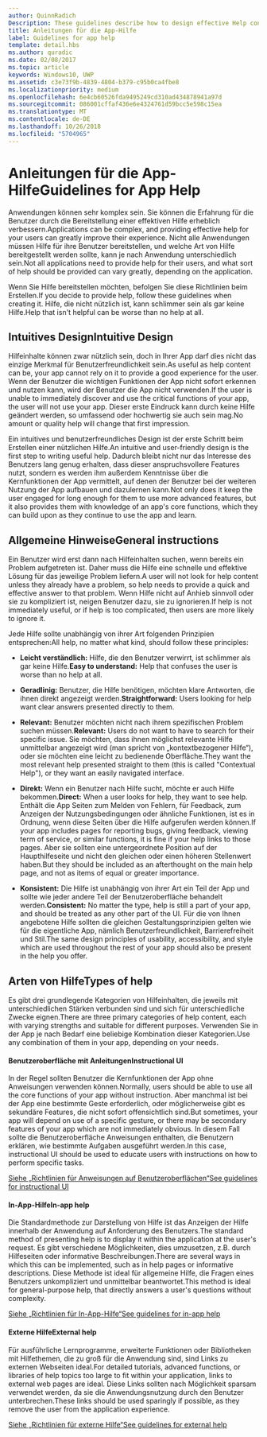 ```yaml
---
author: QuinnRadich
Description: These guidelines describe how to design effective Help content for your app.
title: Anleitungen für die App-Hilfe
label: Guidelines for app help
template: detail.hbs
ms.author: quradic
ms.date: 02/08/2017
ms.topic: article
keywords: Windows10, UWP
ms.assetid: c3e73f9b-4839-4804-b379-c95b0ca4fbe8
ms.localizationpriority: medium
ms.openlocfilehash: 6e4cb60526fda9495249cd310ad434878941a97d
ms.sourcegitcommit: 086001cffaf436e6e4324761d59bcc5e598c15ea
ms.translationtype: MT
ms.contentlocale: de-DE
ms.lasthandoff: 10/26/2018
ms.locfileid: "5704965"
---
```

# <a name="guidelines-for-app-help"></a><span data-ttu-id="74568-103">Anleitungen für die App-Hilfe</span><span class="sxs-lookup"><span data-stu-id="74568-103">Guidelines for App Help</span></span>



<span data-ttu-id="74568-104">Anwendungen können sehr komplex sein. Sie können die Erfahrung für die Benutzer durch die Bereitstellung einer effektiven Hilfe erheblich verbessern.</span><span class="sxs-lookup"><span data-stu-id="74568-104">Applications can be complex, and providing effective help for your users can greatly improve their experience.</span></span> <span data-ttu-id="74568-105">Nicht alle Anwendungen müssen Hilfe für ihre Benutzer bereitstellen, und welche Art von Hilfe bereitgestellt werden sollte, kann je nach Anwendung unterschiedlich sein.</span><span class="sxs-lookup"><span data-stu-id="74568-105">Not all applications need to provide help for their users, and what sort of help should be provided can vary greatly, depending on the application.</span></span>

<span data-ttu-id="74568-106">Wenn Sie Hilfe bereitstellen möchten, befolgen Sie diese Richtlinien beim Erstellen.</span><span class="sxs-lookup"><span data-stu-id="74568-106">If you decide to provide help, follow these guidelines when creating it.</span></span> <span data-ttu-id="74568-107">Hilfe, die nicht nützlich ist, kann schlimmer sein als gar keine Hilfe.</span><span class="sxs-lookup"><span data-stu-id="74568-107">Help that isn't helpful can be worse than no help at all.</span></span>

## <a name="intuitive-design"></a><span data-ttu-id="74568-108">Intuitives Design</span><span class="sxs-lookup"><span data-stu-id="74568-108">Intuitive Design</span></span>

<span data-ttu-id="74568-109">Hilfeinhalte können zwar nützlich sein, doch in Ihrer App darf dies nicht das einzige Merkmal für Benutzerfreundlichkeit sein.</span><span class="sxs-lookup"><span data-stu-id="74568-109">As useful as help content can be, your app cannot rely on it to provide a good experience for the user.</span></span> <span data-ttu-id="74568-110">Wenn der Benutzer die wichtigen Funktionen der App nicht sofort erkennen und nutzen kann, wird der Benutzer die App nicht verwenden.</span><span class="sxs-lookup"><span data-stu-id="74568-110">If the user is unable to immediately discover and use the critical functions of your app, the user will not use your app.</span></span> <span data-ttu-id="74568-111">Dieser erste Eindruck kann durch keine Hilfe geändert werden, so umfassend oder hochwertig sie auch sein mag.</span><span class="sxs-lookup"><span data-stu-id="74568-111">No amount or quality help will change that first impression.</span></span>

<span data-ttu-id="74568-112">Ein intuitives und benutzerfreundliches Design ist der erste Schritt beim Erstellen einer nützlichen Hilfe.</span><span class="sxs-lookup"><span data-stu-id="74568-112">An intuitive and user-friendly design is the first step to writing useful help.</span></span> <span data-ttu-id="74568-113">Dadurch bleibt nicht nur das Interesse des Benutzers lang genug erhalten, dass dieser anspruchsvollere Features nutzt, sondern es werden ihm außerdem Kenntnisse über die Kernfunktionen der App vermittelt, auf denen der Benutzer bei der weiteren Nutzung der App aufbauen und dazulernen kann.</span><span class="sxs-lookup"><span data-stu-id="74568-113">Not only does it keep the user engaged for long enough for them to use more advanced features, but it also provides them with knowledge of an app's core functions, which they can build upon as they continue to use the app and learn.</span></span>

## <a name="general-instructions"></a><span data-ttu-id="74568-114">Allgemeine Hinweise</span><span class="sxs-lookup"><span data-stu-id="74568-114">General instructions</span></span>

<span data-ttu-id="74568-115">Ein Benutzer wird erst dann nach Hilfeinhalten suchen, wenn bereits ein Problem aufgetreten ist. Daher muss die Hilfe eine schnelle und effektive Lösung für das jeweilige Problem liefern.</span><span class="sxs-lookup"><span data-stu-id="74568-115">A user will not look for help content unless they already have a problem, so help needs to provide a quick and effective answer to that problem.</span></span> <span data-ttu-id="74568-116">Wenn Hilfe nicht auf Anhieb sinnvoll oder sie zu kompliziert ist, neigen Benutzer dazu, sie zu ignorieren.</span><span class="sxs-lookup"><span data-stu-id="74568-116">If help is not immediately useful, or if help is too complicated, then users are more likely to ignore it.</span></span>

<span data-ttu-id="74568-117">Jede Hilfe sollte unabhängig von ihrer Art folgenden Prinzipien entsprechen:</span><span class="sxs-lookup"><span data-stu-id="74568-117">All help, no matter what kind, should follow these principles:</span></span>

-   <span data-ttu-id="74568-118">**Leicht verständlich:** Hilfe, die den Benutzer verwirrt, ist schlimmer als gar keine Hilfe.</span><span class="sxs-lookup"><span data-stu-id="74568-118">**Easy to understand:** Help that confuses the user is worse than no help at all.</span></span>

-   <span data-ttu-id="74568-119">**Geradlinig:** Benutzer, die Hilfe benötigen, möchten klare Antworten, die ihnen direkt angezeigt werden.</span><span class="sxs-lookup"><span data-stu-id="74568-119">**Straightforward:** Users looking for help want clear answers presented directly to them.</span></span>

-   <span data-ttu-id="74568-120">**Relevant:** Benutzer möchten nicht nach ihrem spezifischen Problem suchen müssen.</span><span class="sxs-lookup"><span data-stu-id="74568-120">**Relevant:** Users do not want to have to search for their specific issue.</span></span> <span data-ttu-id="74568-121">Sie möchten, dass ihnen möglichst relevante Hilfe unmittelbar angezeigt wird (man spricht von „kontextbezogener Hilfe“), oder sie möchten eine leicht zu bedienende Oberfläche.</span><span class="sxs-lookup"><span data-stu-id="74568-121">They want the most relevant help presented straight to them (this is called "Contextual Help"), or they want an easily navigated interface.</span></span>

-   <span data-ttu-id="74568-122">**Direkt:** Wenn ein Benutzer nach Hilfe sucht, möchte er auch Hilfe bekommen.</span><span class="sxs-lookup"><span data-stu-id="74568-122">**Direct:** When a user looks for help, they want to see help.</span></span> <span data-ttu-id="74568-123">Enthält die App Seiten zum Melden von Fehlern, für Feedback, zum Anzeigen der Nutzungsbedingungen oder ähnliche Funktionen, ist es in Ordnung, wenn diese Seiten über die Hilfe aufgerufen werden können.</span><span class="sxs-lookup"><span data-stu-id="74568-123">If your app includes pages for reporting bugs, giving feedback, viewing term of service, or similar functions, it is fine if your help links to those pages.</span></span> <span data-ttu-id="74568-124">Aber sie sollten eine untergeordnete Position auf der Haupthilfeseite und nicht den gleichen oder einen höheren Stellenwert haben.</span><span class="sxs-lookup"><span data-stu-id="74568-124">But they should be included as an afterthought on the main help page, and not as items of equal or greater importance.</span></span>

-   <span data-ttu-id="74568-125">**Konsistent:** Die Hilfe ist unabhängig von ihrer Art ein Teil der App und sollte wie jeder andere Teil der Benutzeroberfläche behandelt werden.</span><span class="sxs-lookup"><span data-stu-id="74568-125">**Consistent:** No matter the type, help is still a part of your app, and should be treated as any other part of the UI.</span></span> <span data-ttu-id="74568-126">Für die von Ihnen angebotene Hilfe sollten die gleichen Gestaltungsprinzipien gelten wie für die eigentliche App, nämlich Benutzerfreundlichkeit, Barrierefreiheit und Stil.</span><span class="sxs-lookup"><span data-stu-id="74568-126">The same design principles of usability, accessibility, and style which are used throughout the rest of your app should also be present in the help you offer.</span></span>

## <a name="types-of-help"></a><span data-ttu-id="74568-127">Arten von Hilfe</span><span class="sxs-lookup"><span data-stu-id="74568-127">Types of help</span></span>

<span data-ttu-id="74568-128">Es gibt drei grundlegende Kategorien von Hilfeinhalten, die jeweils mit unterschiedlichen Stärken verbunden sind und sich für unterschiedliche Zwecke eignen.</span><span class="sxs-lookup"><span data-stu-id="74568-128">There are three primary categories of help content, each with varying strengths and suitable for different purposes.</span></span> <span data-ttu-id="74568-129">Verwenden Sie in der App je nach Bedarf eine beliebige Kombination dieser Kategorien.</span><span class="sxs-lookup"><span data-stu-id="74568-129">Use any combination of them in your app, depending on your needs.</span></span>

#### <a name="instructional-ui"></a><span data-ttu-id="74568-130">Benutzeroberfläche mit Anleitungen</span><span class="sxs-lookup"><span data-stu-id="74568-130">Instructional UI</span></span>

<span data-ttu-id="74568-131">In der Regel sollten Benutzer die Kernfunktionen der App ohne Anweisungen verwenden können.</span><span class="sxs-lookup"><span data-stu-id="74568-131">Normally, users should be able to use all the core functions of your app without instruction.</span></span> <span data-ttu-id="74568-132">Aber manchmal ist bei der App eine bestimmte Geste erforderlich, oder möglicherweise gibt es sekundäre Features, die nicht sofort offensichtlich sind.</span><span class="sxs-lookup"><span data-stu-id="74568-132">But sometimes, your app will depend on use of a specific gesture, or there may be secondary features of your app which are not immediately obvious.</span></span> <span data-ttu-id="74568-133">In diesem Fall sollte die Benutzeroberfläche Anweisungen enthalten, die Benutzern erklären, wie bestimmte Aufgaben ausgeführt werden.</span><span class="sxs-lookup"><span data-stu-id="74568-133">In this case, instructional UI should be used to educate users with instructions on how to perform specific tasks.</span></span>

[<span data-ttu-id="74568-134">Siehe „Richtlinien für Anweisungen auf Benutzeroberflächen“</span><span class="sxs-lookup"><span data-stu-id="74568-134">See guidelines for instructional UI</span></span>](instructional-ui.md)

#### <a name="in-app-help"></a><span data-ttu-id="74568-135">In-App-Hilfe</span><span class="sxs-lookup"><span data-stu-id="74568-135">In-app help</span></span>

<span data-ttu-id="74568-136">Die Standardmethode zur Darstellung von Hilfe ist das Anzeigen der Hilfe innerhalb der Anwendung auf Anforderung des Benutzers.</span><span class="sxs-lookup"><span data-stu-id="74568-136">The standard method of presenting help is to display it within the application at the user's request.</span></span> <span data-ttu-id="74568-137">Es gibt verschiedene Möglichkeiten, dies umzusetzen, z.B. durch Hilfeseiten oder informative Beschreibungen.</span><span class="sxs-lookup"><span data-stu-id="74568-137">There are several ways in which this can be implemented, such as in help pages or informative descriptions.</span></span> <span data-ttu-id="74568-138">Diese Methode ist ideal für allgemeine Hilfe, die Fragen eines Benutzers unkompliziert und unmittelbar beantwortet.</span><span class="sxs-lookup"><span data-stu-id="74568-138">This method is ideal for general-purpose help, that directly answers a user's questions without complexity.</span></span>

[<span data-ttu-id="74568-139">Siehe „Richtlinien für In-App-Hilfe“</span><span class="sxs-lookup"><span data-stu-id="74568-139">See guidelines for in-app help</span></span>](in-app-help.md)

#### <a name="external-help"></a><span data-ttu-id="74568-140">Externe Hilfe</span><span class="sxs-lookup"><span data-stu-id="74568-140">External help</span></span>

<span data-ttu-id="74568-141">Für ausführliche Lernprogramme, erweiterte Funktionen oder Bibliotheken mit Hilfethemen, die zu groß für die Anwendung sind, sind Links zu externen Webseiten ideal.</span><span class="sxs-lookup"><span data-stu-id="74568-141">For detailed tutorials, advanced functions, or libraries of help topics too large to fit within your application, links to external web pages are ideal.</span></span> <span data-ttu-id="74568-142">Diese Links sollten nach Möglichkeit sparsam verwendet werden, da sie die Anwendungsnutzung durch den Benutzer unterbrechen.</span><span class="sxs-lookup"><span data-stu-id="74568-142">These links should be used sparingly if possible, as they remove the user from the application experience.</span></span>

[<span data-ttu-id="74568-143">Siehe „Richtlinien für externe Hilfe“</span><span class="sxs-lookup"><span data-stu-id="74568-143">See guidelines for external help</span></span>](external-help.md)


